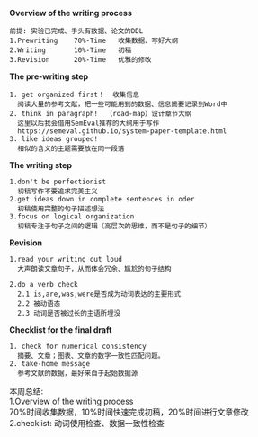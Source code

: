 **Overview of the writing process**   
```  
前提: 实验已完成、手头有数据、论文的DDL  
1.Prewriting    70%-Time   收集数据、写好大纲  
2.Writing       10%-Time   初稿  
3.Revision      20%-Time   优雅的修改  
```  
   
  
**The pre-writing step**  
```  
1. get organized first！  收集信息   
  阅读大量的参考文献，把一些可能用到的数据、信息简要记录到Word中  
2. think in paragraph!  （road-map）设计章节大纲  
  这里以后我会借用SemEval推荐的大纲用于写作  
  https://semeval.github.io/system-paper-template.html  
3. like ideas grouped!  
  相似的含义的主题需要放在同一段落  
```
    
    
**The writing step**  
```  
1.don't be perfectionist 
  初稿写作不要追求完美主义  
2.get ideas down in complete sentences in oder  
  初稿使用完整的句子描述想法   
3.focus on logical organization   
  初稿专注于句子之间的逻辑（高层次的思维，而不是句子的细节）  
```  

**Revision**
```
1.read your writing out loud  
  大声朗读文章句子，从而体会冗余、尴尬的句子结构  
    
2.do a verb check  
  2.1 is,are,was,were是否成为动词表达的主要形式  
  2.2 被动语态  
  2.3 动词是否被过长的主语所埋没  
```

**Checklist for the final draft**
```
1. check for numerical consistency  
  摘要、文章；图表、文章的数字一致性匹配问题。  
2. take-home message  
  参考文献的数据，最好来自于起始数据源  
```
  
本周总结:    
1.Overview of the writing process      
70%时间收集数据，10%时间快速完成初稿，20%时间进行文章修改      
2.checklist: 动词使用检查、数据一致性检查     